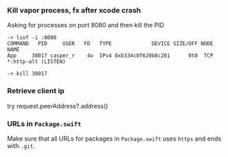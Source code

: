 ### Kill vapor process, fx after xcode crash

Asking for processes on port 8080 and then kill the PID
```
-> lsof -i :8080
COMMAND   PID     USER   FD   TYPE             DEVICE SIZE/OFF NODE NAME
App     38017 casper_r    4u  IPv4 0xb334c0f620b8c201      0t0  TCP *:http-alt (LISTEN)

-> kill 38017
```
### Retrieve client ip
try request.peerAddress?.address()

### URLs in `Package.swift`
Make sure that all URLs for packages in `Package.swift` uses `https` and ends with `.git`.
